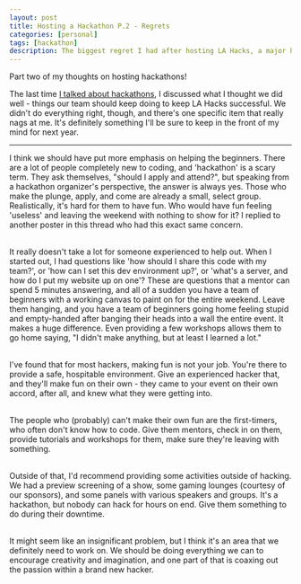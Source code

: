 ```yaml
---
layout: post
title: Hosting a Hackathon P.2 - Regrets 
categories: [personal]
tags: [hackathon]
description: The biggest regret I had after hosting LA Hacks, a major hackathon hosted at UCLA.
---
```


Part two of my thoughts on hosting hackathons! 

The last time [I talked about hackathons](http://www.cluelesscode.com/personal/2016/09/04/Hosting-a-Hackathon-Lessons.html), I discussed what I thought we did well - things our team should keep doing to keep LA Hacks successful. We didn't do everything right, though, and there's one specific item that really nags at me. It's definitely something I'll be sure to keep in the front of my mind for next year.

***
I think we should have put more emphasis on helping the beginners. There are a lot of people completely new to coding, and 'hackathon' is a scary term. They ask themselves, "should I apply and attend?", but speaking from a hackathon organizer's perspective, the answer is always yes. Those who make the plunge, apply, and come are already a small, select group. Realistically, it's hard for them to have fun. Who would have fun feeling 'useless' and leaving the weekend with nothing to show for it? I replied to another poster in this thread who had this exact same concern.  
<br>


It really doesn't take a lot for someone experienced to help out. When I started out, I had questions like 'how should I share this code with my team?', or 'how can I set this dev environment up?', or 'what's a server, and how do I put my website up on one'? These are questions that a mentor can spend 5 minutes answering, and all of a sudden you have a team of beginners with a working canvas to paint on for the entire weekend. Leave them hanging, and you have a team of beginners going home feeling stupid and empty-handed after banging their heads into a wall the entire event. It makes a huge difference. Even providing a few workshops allows them to go home saying, "I didn't make anything, but at least I learned a lot."  
<br>


I've found that for most hackers, making fun is not your job. You're there to provide a safe, hospitable environment. Give an experienced hacker that, and they'll make fun on their own - they came to your event on their own accord, after all, and knew what they were getting into.  
<br>


The people who (probably) can't make their own fun are the first-timers, who often don't know how to code. Give them mentors, check in on them, provide tutorials and workshops for them, make sure they're leaving with something.  
<br>


Outside of that, I'd recommend providing some activities outside of hacking. We had a preview screening of a show, some gaming lounges (courtesy of our sponsors), and some panels with various speakers and groups. It's a hackathon, but nobody can hack for hours on end. Give them something to do during their downtime.  
<br>


It might seem like an insignificant problem, but I think it's an area that we definitely need to work on. We should be doing everything we can to encourage creativity and imagination, and one part of that is coaxing out the passion within a brand new hacker.



